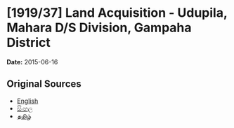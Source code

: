 # [1919/37] Land Acquisition - Udupila, Mahara D/S Division, Gampaha District

**Date:** 2015-06-16

## Original Sources

- [English](https://documents.gov.lk/view/extra-gazettes/2015/6/1919-37_E.pdf)
- [සිංහල](https://documents.gov.lk/view/extra-gazettes/2015/6/1919-37_S.pdf)
- [தமிழ்](https://documents.gov.lk/view/extra-gazettes/2015/6/1919-37_T.pdf)
